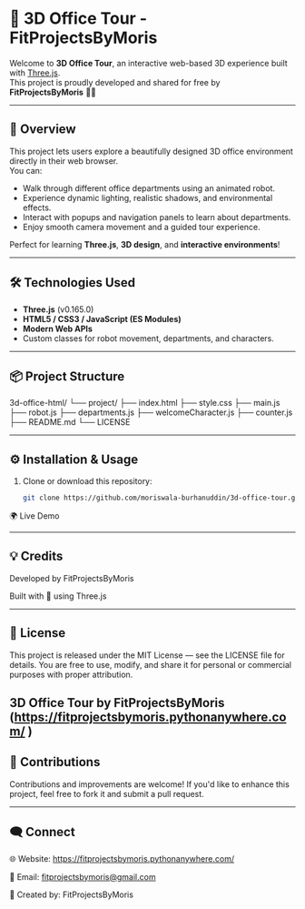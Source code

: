 # 🏢 3D Office Tour - FitProjectsByMoris

Welcome to **3D Office Tour**, an interactive web-based 3D experience built with [Three.js](https://threejs.org/).  
This project is proudly developed and shared for free by **FitProjectsByMoris** 💼✨

---

## 🚀 Overview

This project lets users explore a beautifully designed 3D office environment directly in their web browser.  
You can:
- Walk through different office departments using an animated robot.
- Experience dynamic lighting, realistic shadows, and environmental effects.
- Interact with popups and navigation panels to learn about departments.
- Enjoy smooth camera movement and a guided tour experience.

Perfect for learning **Three.js**, **3D design**, and **interactive environments**!

---

## 🛠️ Technologies Used

- **Three.js** (v0.165.0)
- **HTML5 / CSS3 / JavaScript (ES Modules)**
- **Modern Web APIs**
- Custom classes for robot movement, departments, and characters.

---

## 📦 Project Structure

3d-office-html/
└── project/
     ├── index.html
     ├── style.css
     ├── main.js
     ├── robot.js
     ├── departments.js
     ├── welcomeCharacter.js
     ├── counter.js
     ├── README.md
     └── LICENSE


---

## ⚙️ Installation & Usage

1. Clone or download this repository:
   ```bash
   git clone https://github.com/moriswala-burhanuddin/3d-office-tour.git

🌍 Live Demo

---

## 💡 Credits

Developed by FitProjectsByMoris

Built with 💙 using Three.js

---

## 📜 License

This project is released under the MIT License — see the LICENSE file for details.
You are free to use, modify, and share it for personal or commercial purposes with proper attribution.


3D Office Tour by FitProjectsByMoris (https://fitprojectsbymoris.pythonanywhere.com/
)
---

## 🧩 Contributions

Contributions and improvements are welcome!
If you'd like to enhance this project, feel free to fork it and submit a pull request.


---

## 🗨️ Connect

🌐 Website: https://fitprojectsbymoris.pythonanywhere.com/

📧 Email: fitprojectsbymoris@gmail.com

🧠 Created by: FitProjectsByMoris